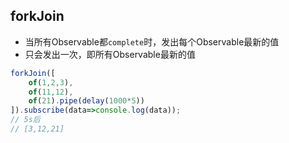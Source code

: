 ## forkJoin
- 当所有Observable都`complete`时，发出每个Observable最新的值
- 只会发出一次，即所有Observable最新的值
```js
forkJoin([
    of(1,2,3),
    of(11,12),
    of(21).pipe(delay(1000*5))
]).subscribe(data=>console.log(data));
// 5s后
// [3,12,21]
```